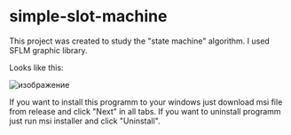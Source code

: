 # simple-slot-machine
This project was created to study the "state machine" algorithm. I used SFLM graphic library.

Looks like this:

![изображение](https://user-images.githubusercontent.com/60814480/194127964-e50143b2-f4eb-4b86-959f-27cd62d6da37.png)

If you want to install this programm to your windows just download msi file from release and click "Next" in all tabs.
If you want to uninstall programm just run msi installer and click "Uninstall".
